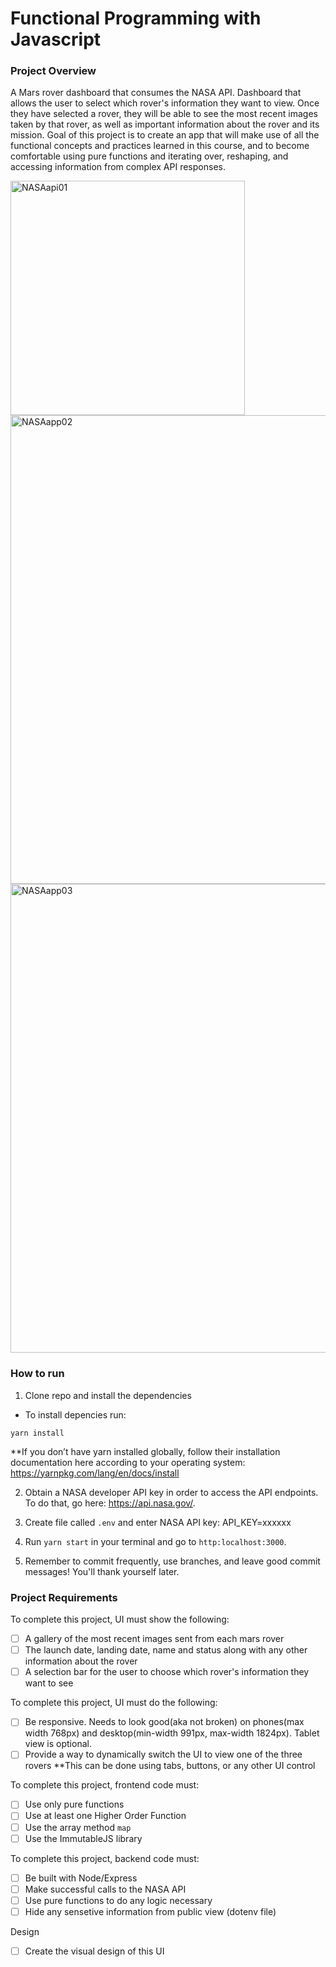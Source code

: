 # Functional Programming with Javascript 

### Project Overview

A Mars rover dashboard that consumes the NASA API. Dashboard that allows the user to select which rover's information they want to view. Once they have selected a rover, they will be able to see the most recent images taken by that rover, as well as important information about the rover and its mission. Goal of this project is to create an app that will make use of all the functional concepts and practices learned in this course, and to become comfortable using pure functions and iterating over, reshaping, and accessing information from complex API responses. 

<img width="375" alt="NASAapi01" src="https://user-images.githubusercontent.com/26148396/133545114-5def9b66-d2cf-4cdc-a74d-3b790cc21669.png">
<img width="750" alt="NASAapp02" src="https://user-images.githubusercontent.com/26148396/133545117-4419b1cd-c252-4c27-a9bc-3514efb1a1f0.png">
<img width="750" alt="NASAapp03" src="https://user-images.githubusercontent.com/26148396/133545120-ec04ec50-7f0a-473b-b434-d75a8230ef41.png">

### How to run

1. Clone repo and install the dependencies

 - To install depencies run:

```yarn install``` 

**If you don’t have yarn installed globally, follow their installation documentation here according to your operating system: https://yarnpkg.com/lang/en/docs/install

2. Obtain a NASA developer API key in order to access the API endpoints. To do that, go here: https://api.nasa.gov/.

3. Create file called `.env` and enter NASA API key: API_KEY=xxxxxx

5. Run `yarn start` in your terminal and go to `http:localhost:3000`.

6. Remember to commit frequently, use branches, and leave good commit messages! You'll thank yourself later.

### Project Requirements

To complete this project, UI must show the following:

- [ ] A gallery of the most recent images sent from each mars rover
- [ ] The launch date, landing date, name and status along with any other information about the rover
- [ ] A selection bar for the user to choose which rover's information they want to see

To complete this project, UI must do the following:

- [ ] Be responsive. Needs to look good(aka not broken) on phones(max width 768px) and desktop(min-width 991px, max-width 1824px). Tablet view is optional.
- [ ] Provide a way to dynamically switch the UI to view one of the three rovers 
**This can be done using tabs, buttons, or any other UI control

To complete this project, frontend code must:

- [ ] Use only pure functions
- [ ] Use at least one Higher Order Function
- [ ] Use the array method `map`
- [ ] Use the ImmutableJS library

To complete this project, backend code must:

- [ ] Be built with Node/Express
- [ ] Make successful calls to the NASA API
- [ ] Use pure functions to do any logic necessary
- [ ] Hide any sensetive information from public view (dotenv file)

Design

- [ ] Create the visual design of this UI 



